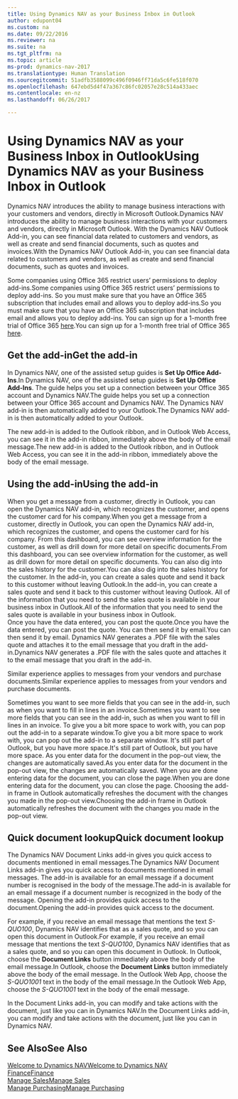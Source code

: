 ```yaml
---
title: Using Dynamics NAV as your Business Inbox in Outlook
author: edupont04
ms.custom: na
ms.date: 09/22/2016
ms.reviewer: na
ms.suite: na
ms.tgt_pltfrm: na
ms.topic: article
ms-prod: dynamics-nav-2017
ms.translationtype: Human Translation
ms.sourcegitcommit: 51adfb3588099c496f0946ff71da5c6fe518f070
ms.openlocfilehash: 647ebd5d4f47a367c86fc02057e28c514a433aec
ms.contentlocale: en-nz
ms.lasthandoff: 06/26/2017

---
```


# <a name="using-dynamics-nav-as-your-business-inbox-in-outlook"></a><span data-ttu-id="2dcd1-102">Using Dynamics NAV as your Business Inbox in Outlook</span><span class="sxs-lookup"><span data-stu-id="2dcd1-102">Using Dynamics NAV as your Business Inbox in Outlook</span></span>
<span data-ttu-id="2dcd1-103">Dynamics NAV introduces the ability to manage business interactions with your customers and vendors, directly in Microsoft Outlook.</span><span class="sxs-lookup"><span data-stu-id="2dcd1-103">Dynamics NAV introduces the ability to manage business interactions with your customers and vendors, directly in Microsoft Outlook.</span></span> <span data-ttu-id="2dcd1-104">With the Dynamics NAV Outlook Add-in, you can see financial data related to customers and vendors, as well as create and send financial documents, such as quotes and invoices.</span><span class="sxs-lookup"><span data-stu-id="2dcd1-104">With the Dynamics NAV Outlook Add-in, you can see financial data related to customers and vendors, as well as create and send financial documents, such as quotes and invoices.</span></span>  

<span data-ttu-id="2dcd1-105">Some companies using Office 365 restrict users’ permissions to deploy add-ins.</span><span class="sxs-lookup"><span data-stu-id="2dcd1-105">Some companies using Office 365 restrict users’ permissions to deploy add-ins.</span></span> <span data-ttu-id="2dcd1-106">So you must make sure that you have an Office 365 subscription that includes email and allows you to deploy add-ins.</span><span class="sxs-lookup"><span data-stu-id="2dcd1-106">So you must make sure that you have an Office 365 subscription that includes email and allows you to deploy add-ins.</span></span> <span data-ttu-id="2dcd1-107">You can sign up for a 1-month free trial of Office 365 [here](https://products.office.com/try).</span><span class="sxs-lookup"><span data-stu-id="2dcd1-107">You can sign up for a 1-month free trial of Office 365 [here](https://products.office.com/try).</span></span>  

## <a name="get-the-add-in"></a><span data-ttu-id="2dcd1-108">Get the add-in</span><span class="sxs-lookup"><span data-stu-id="2dcd1-108">Get the add-in</span></span>
<span data-ttu-id="2dcd1-109">In Dynamics NAV, one of the assisted setup guides is **Set Up Office Add-Ins**.</span><span class="sxs-lookup"><span data-stu-id="2dcd1-109">In Dynamics NAV, one of the assisted setup guides is **Set Up Office Add-Ins**.</span></span> <span data-ttu-id="2dcd1-110">The guide helps you  set up a connection between your Office 365 account and Dynamics NAV.</span><span class="sxs-lookup"><span data-stu-id="2dcd1-110">The guide helps you  set up a connection between your Office 365 account and Dynamics NAV.</span></span> <span data-ttu-id="2dcd1-111">The Dynamics NAV add-in is then automatically added to your Outlook.</span><span class="sxs-lookup"><span data-stu-id="2dcd1-111">The Dynamics NAV add-in is then automatically added to your Outlook.</span></span>  

<span data-ttu-id="2dcd1-112">The new add-in is added to the Outlook ribbon, and in Outlook Web Access, you can see it in the add-in ribbon, immediately above the body of the email message.</span><span class="sxs-lookup"><span data-stu-id="2dcd1-112">The new add-in is added to the Outlook ribbon, and in Outlook Web Access, you can see it in the add-in ribbon, immediately above the body of the email message.</span></span>  

## <a name="using-the-add-in"></a><span data-ttu-id="2dcd1-113">Using the add-in</span><span class="sxs-lookup"><span data-stu-id="2dcd1-113">Using the add-in</span></span>
<span data-ttu-id="2dcd1-114">When you get a message from a customer, directly in Outlook, you can open the Dynamics NAV add-in, which recognizes the customer, and opens the customer card for his company.</span><span class="sxs-lookup"><span data-stu-id="2dcd1-114">When you get a message from a customer, directly in Outlook, you can open the Dynamics NAV add-in, which recognizes the customer, and opens the customer card for his company.</span></span> <span data-ttu-id="2dcd1-115">From this dashboard, you can see overview information for the customer, as well as drill down for more detail on specific documents.</span><span class="sxs-lookup"><span data-stu-id="2dcd1-115">From this dashboard, you can see overview information for the customer, as well as drill down for more detail on specific documents.</span></span> <span data-ttu-id="2dcd1-116">You can also dig into the sales history for the customer.</span><span class="sxs-lookup"><span data-stu-id="2dcd1-116">You can also dig into the sales history for the customer.</span></span>
<span data-ttu-id="2dcd1-117">In the add-in, you can create a sales quote and send it back to this customer without leaving Outlook.</span><span class="sxs-lookup"><span data-stu-id="2dcd1-117">In the add-in, you can create a sales quote and send it back to this customer without leaving Outlook.</span></span> <span data-ttu-id="2dcd1-118">All of the information that you need to send the sales quote is available in your business inbox in Outlook.</span><span class="sxs-lookup"><span data-stu-id="2dcd1-118">All of the information that you need to send the sales quote is available in your business inbox in Outlook.</span></span>  
<span data-ttu-id="2dcd1-119">Once you have the data entered, you can post the quote.</span><span class="sxs-lookup"><span data-stu-id="2dcd1-119">Once you have the data entered, you can post the quote.</span></span> <span data-ttu-id="2dcd1-120">You can then send it by email.</span><span class="sxs-lookup"><span data-stu-id="2dcd1-120">You can then send it by email.</span></span> <span data-ttu-id="2dcd1-121">Dynamics NAV generates a .PDF file with the sales quote and attaches it to the email message that you draft in the add-in.</span><span class="sxs-lookup"><span data-stu-id="2dcd1-121">Dynamics NAV generates a .PDF file with the sales quote and attaches it to the email message that you draft in the add-in.</span></span>  

<span data-ttu-id="2dcd1-122">Similar experience applies to messages from your vendors and purchase documents.</span><span class="sxs-lookup"><span data-stu-id="2dcd1-122">Similar experience applies to messages from your vendors and purchase documents.</span></span>  

<span data-ttu-id="2dcd1-123">Sometimes you want to see more fields that you can see in the add-in, such as when you want to fill in lines in an invoice.</span><span class="sxs-lookup"><span data-stu-id="2dcd1-123">Sometimes you want to see more fields that you can see in the add-in, such as when you want to fill in lines in an invoice.</span></span> <span data-ttu-id="2dcd1-124">To give you a bit more space to work with, you can pop out the add-in to a separate window.</span><span class="sxs-lookup"><span data-stu-id="2dcd1-124">To give you a bit more space to work with, you can pop out the add-in to a separate window.</span></span> <span data-ttu-id="2dcd1-125">It's still part of Outlook, but you have more space.</span><span class="sxs-lookup"><span data-stu-id="2dcd1-125">It's still part of Outlook, but you have more space.</span></span> <span data-ttu-id="2dcd1-126">As you enter data for the document in the pop-out view, the changes are automatically saved.</span><span class="sxs-lookup"><span data-stu-id="2dcd1-126">As you enter data for the document in the pop-out view, the changes are automatically saved.</span></span> <span data-ttu-id="2dcd1-127">When you are done entering data for the document, you can close the page.</span><span class="sxs-lookup"><span data-stu-id="2dcd1-127">When you are done entering data for the document, you can close the page.</span></span> <span data-ttu-id="2dcd1-128">Choosing the add-in frame in Outlook automatically refreshes the document with the changes you made in the pop-out view.</span><span class="sxs-lookup"><span data-stu-id="2dcd1-128">Choosing the add-in frame in Outlook automatically refreshes the document with the changes you made in the pop-out view.</span></span>  

## <a name="quick-document-lookup"></a><span data-ttu-id="2dcd1-129">Quick document lookup</span><span class="sxs-lookup"><span data-stu-id="2dcd1-129">Quick document lookup</span></span>
<span data-ttu-id="2dcd1-130">The Dynamics NAV Document Links add-in gives you quick access to documents mentioned in email messages.</span><span class="sxs-lookup"><span data-stu-id="2dcd1-130">The Dynamics NAV Document Links add-in gives you quick access to documents mentioned in email messages.</span></span> <span data-ttu-id="2dcd1-131">The add-in is available for an email message if a document number is recognised in the body of the message.</span><span class="sxs-lookup"><span data-stu-id="2dcd1-131">The add-in is available for an email message if a document number is recognized in the body of the message.</span></span> <span data-ttu-id="2dcd1-132">Opening the add-in provides quick access to the document.</span><span class="sxs-lookup"><span data-stu-id="2dcd1-132">Opening the add-in provides quick access to the document.</span></span>  

<span data-ttu-id="2dcd1-133">For example, if you receive an email message that mentions the text *S-QUO100*, Dynamics NAV identifies that as a sales quote, and so you can open this document in Outlook.</span><span class="sxs-lookup"><span data-stu-id="2dcd1-133">For example, if you receive an email message that mentions the text *S-QUO100*, Dynamics NAV identifies that as a sales quote, and so you can open this document in Outlook.</span></span> <span data-ttu-id="2dcd1-134">In Outlook, choose the **Document Links** button immediately above the body of the email message.</span><span class="sxs-lookup"><span data-stu-id="2dcd1-134">In Outlook, choose the **Document Links** button immediately above the body of the email message.</span></span> <span data-ttu-id="2dcd1-135">In the Outlook Web App, choose the *S-QUO1001* text in the body of the email message.</span><span class="sxs-lookup"><span data-stu-id="2dcd1-135">In the Outlook Web App, choose the *S-QUO1001* text in the body of the email message.</span></span>  

<span data-ttu-id="2dcd1-136">In the Document Links add-in, you can modify and take actions with the document, just like you can in Dynamics NAV.</span><span class="sxs-lookup"><span data-stu-id="2dcd1-136">In the Document Links add-in, you can modify and take actions with the document, just like you can in Dynamics NAV.</span></span>

## <a name="see-also"></a><span data-ttu-id="2dcd1-137">See Also</span><span class="sxs-lookup"><span data-stu-id="2dcd1-137">See Also</span></span>
[<span data-ttu-id="2dcd1-138">Welcome to Dynamics NAV</span><span class="sxs-lookup"><span data-stu-id="2dcd1-138">Welcome to Dynamics NAV</span></span>](across-get-started.md)  
[<span data-ttu-id="2dcd1-139">Finance</span><span class="sxs-lookup"><span data-stu-id="2dcd1-139">Finance</span></span>](finance-setup.md)  
[<span data-ttu-id="2dcd1-140">Manage Sales</span><span class="sxs-lookup"><span data-stu-id="2dcd1-140">Manage Sales</span></span>](sales-manage-sales.md)  
[<span data-ttu-id="2dcd1-141">Manage Purchasing</span><span class="sxs-lookup"><span data-stu-id="2dcd1-141">Manage Purchasing</span></span>](purchasing-manage-purchasing.md)  

